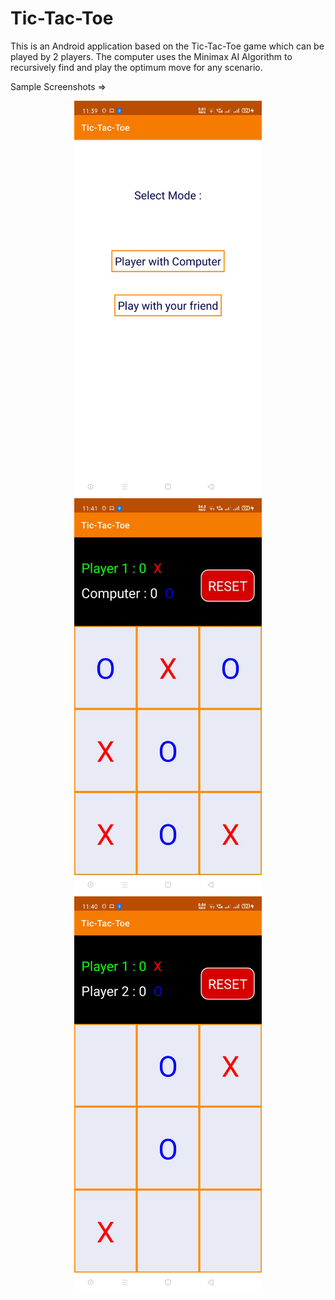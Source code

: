 # Tic-Tac-Toe
This is an Android application based on the Tic-Tac-Toe game which can be played by 2 players. 
The computer uses the Minimax AI Algorithm to recursively find and play the optimum move for any scenario.

Sample Screenshots =>

<p align="center">
<img src="https://github.com/saish24/Tic-Tac-Toe/blob/master/Select%20Mode.jpeg" width=300 margi>


<img src="https://github.com/saish24/Tic-Tac-Toe/blob/master/Single%20Player.jpeg" width=300 >


<img src="https://github.com/saish24/Tic-Tac-Toe/blob/master/2%20player.jpeg" width=300 >
</p>
